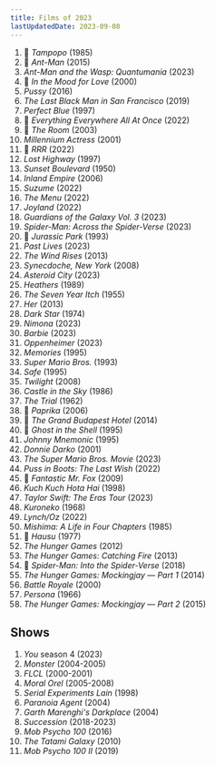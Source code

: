 ```yaml
---
title: Films of 2023
lastUpdatedDate: 2023-09-08
---
```


1. 🔁 *Tampopo* (1985)
2. 🔁 *Ant-Man* (2015)
3. *Ant-Man and the Wasp: Quantumania* (2023)
4. 🔁 *In the Mood for Love* (2000)
5. *Pussy* (2016)
6. *The Last Black Man in San Francisco* (2019)
7. *Perfect Blue* (1997)
8. 🔁 *Everything Everywhere All At Once* (2022)
9. 🔁 *The Room* (2003)
10. *Millennium Actress* (2001)
11. 🔁 *RRR* (2022)
12. *Lost Highway* (1997)
13. *Sunset Boulevard* (1950)
14. *Inland Empire* (2006)
15. *Suzume* (2022)
16. *The Menu* (2022)
17. *Joyland* (2022)
18. *Guardians of the Galaxy Vol. 3* (2023)
19. *Spider-Man: Across the Spider-Verse* (2023)
20. 🔁 *Jurassic Park* (1993)
21. *Past Lives* (2023)
22. *The Wind Rises* (2013)
23. *Synecdoche, New York* (2008)
24. *Asteroid City* (2023)
25. *Heathers* (1989)
26. *The Seven Year Itch* (1955)
27. *Her* (2013)
28. *Dark Star* (1974)
29. *Nimona* (2023)
30. *Barbie* (2023)
31. *Oppenheimer* (2023)
32. *Memories* (1995)
33. *Super Mario Bros.* (1993)
34. *Safe* (1995)
35. *Twilight* (2008)
36. *Castle in the Sky* (1986)
37. *The Trial* (1962)
38. 🔁 *Paprika* (2006)
39. 🔁 *The Grand Budapest Hotel* (2014)
40. 🔁 *Ghost in the Shell* (1995)
41. *Johnny Mnemonic* (1995)
42. *Donnie Darko* (2001)
43. *The Super Mario Bros. Movie* (2023)
44. *Puss in Boots: The Last Wish* (2022)
45. 🔁 *Fantastic Mr. Fox* (2009)
46. *Kuch Kuch Hota Hai* (1998)
47. *Taylor Swift: The Eras Tour* (2023)
48. *Kuroneko* (1968)
49. *Lynch/Oz* (2022)
50. *Mishima: A Life in Four Chapters* (1985)
51. 🔁 *Hausu* (1977)
52. *The Hunger Games* (2012)
53. *The Hunger Games: Catching Fire* (2013)
54. 🔁 *Spider-Man: Into the Spider-Verse* (2018)
55. *The Hunger Games: Mockingjay — Part 1* (2014)
56. *Battle Royale* (2000)
57. *Persona* (1966)
58. *The Hunger Games: Mockingjay — Part 2* (2015)

## Shows

1. *You* season 4 (2023)
2. *Monster* (2004-2005)
3. *FLCL* (2000-2001)
4. *Moral Orel* (2005-2008)
5. *Serial Experiments Lain* (1998)
6. *Paranoia Agent* (2004)
7. *Garth Marenghi's Darkplace* (2004)
8. *Succession* (2018-2023)
9. *Mob Psycho 100* (2016)
10. *The Tatami Galaxy* (2010)
11. *Mob Psycho 100 II* (2019)